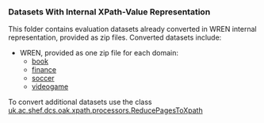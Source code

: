 
### Datasets With Internal XPath-Value Representation ###

This folder contains evaluation datasets already converted in WREN internal representation, provided as zip files.
Converted datasets include:
- WREN, provided as one zip file for each domain:
  * [book](./book.zip)
  * [finance](./finance.zip)
  * [soccer](./soccer.zip)
  * [videogame](./videogame.zip)

To convert additional datasets use the class [uk.ac.shef.dcs.oak.xpath.processors.ReducePagesToXpath](../)
